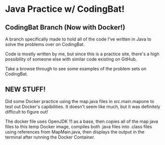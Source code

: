 # Java Practice w/ CodingBat!
## CodingBat Branch (Now with Docker!)
A branch specifically made to hold all of the code I've written in Java to solve the problems over on CodingBat.

Code is mostly written by me, but since this is a practice site, there's a high possibility of someone else with similar code existing on GitHub.

Take a browse through to see some examples of the problem sets on CodingBat.

## NEW STUFF! 
Did some Docker practice using the map.java files in src.main.mapone to test out Docker's capibilities. It doesn't seem like much, but it was definitely difficult to figure out! 

The docker file uses OpenJDK 11 as a base, then copies all of the map java files to this temp Docker image, compiles both .java files into .class files using references from MapMain.java, then displays the output in the terminal after running the Docker Container. 